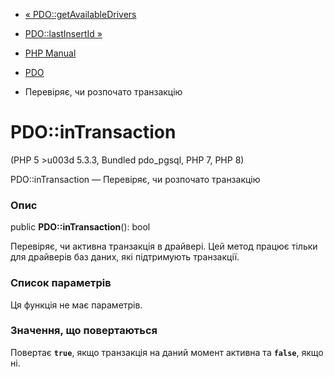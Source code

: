 - [« PDO::getAvailableDrivers](pdo.getavailabledrivers.md)
- [PDO::lastInsertId »](pdo.lastinsertid.md)

- [PHP Manual](index.md)
- [PDO](class.pdo.md)
- Перевіряє, чи розпочато транзакцію

# PDO::inTransaction

(PHP 5 \>u003d 5.3.3, Bundled pdo_pgsql, PHP 7, PHP 8)

PDO::inTransaction — Перевіряє, чи розпочато транзакцію

### Опис

public **PDO::inTransaction**(): bool

Перевіряє, чи активна транзакція в драйвері. Цей метод
працює тільки для драйверів баз даних, які підтримують
транзакції.

### Список параметрів

Ця функція не має параметрів.

### Значення, що повертаються

Повертає **`true`**, якщо транзакція на даний момент активна та
**`false`**, якщо ні.
